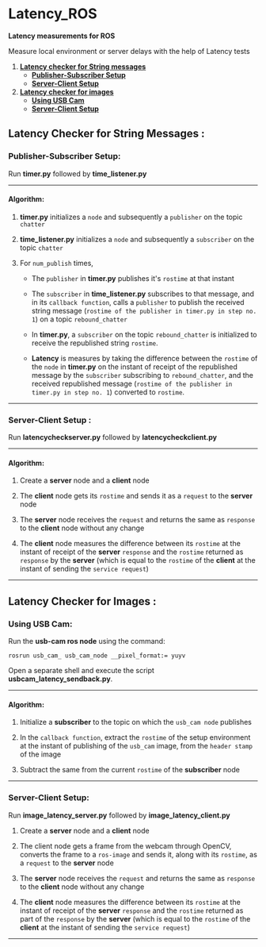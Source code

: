# Latency_ROS
**Latency measurements for ROS**  

Measure local environment or server delays with the help of Latency tests

1. **[Latency checker for String messages](https://github.com/ArusarkaBose/Latency_ROS/blob/master/README.md#latency-checker-for-string-messages-)**
   * **[Publisher-Subscriber Setup](https://github.com/ArusarkaBose/Latency_ROS/blob/master/README.md#publisher-subscriber-setup)**
   * **[Server-Client Setup](https://github.com/ArusarkaBose/Latency_ROS/blob/master/README.md#server-client-setup-)**
2. **[Latency checker for images](https://github.com/ArusarkaBose/Latency_ROS/blob/master/README.md#latency-checker-for-images-)**
   * **[Using USB Cam](https://github.com/ArusarkaBose/Latency_ROS/blob/master/README.md#using-usb-cam)**
   * **[Server-Client Setup](https://github.com/ArusarkaBose/Latency_ROS/blob/master/README.md#server-client-setup)**

## Latency Checker for String Messages :
### Publisher-Subscriber Setup:
Run **timer.py** followed by **time_listener.py**

---    
#### Algorithm:
1. **timer.py** initializes a `node` and subsequently a `publisher` on the topic `chatter`

2. **time_listener.py** initializes a `node` and subsequently a `subscriber` on the topic `chatter`

3. For `num_publish` times,

    * The `publisher` in **timer.py** publishes it's `rostime` at that instant
    
    * The `subscriber` in **time_listener.py** subscribes to that message, and in its `callback function`, calls a `publisher` to publish the received string message (`rostime of the publisher in timer.py in step no. 1`) on a topic `rebound_chatter`
    
    * In **timer.py**, a `subscriber` on the topic `rebound_chatter` is initialized to receive the republished string `rostime`.
    
    * **Latency** is measures by taking the difference between the `rostime` of the `node` in **timer.py** on the instant of receipt of the republished message by the `subscriber` subscribing to `rebound_chatter`, and the received republished message (`rostime of the publisher in timer.py in step no. 1`) converted to `rostime`.

---

### Server-Client Setup :
Run **latencycheckserver.py** followed by **latencycheckclient.py**

---
#### Algorithm:
1.  Create a **server** node and a **client** node

2. The **client** node gets its `rostime` and sends it as a `request` to the **server** node  

3. The **server** node receives the `request` and returns the same as `response` to the **client** node without any change

4. The **client** node measures the difference between its `rostime` at the instant of receipt of the **server** `response` and the `rostime` returned as `response` by the **server** (which is equal to the `rostime` of the **client** at the instant of sending the `service request`)

---

## Latency Checker for Images :
### Using USB Cam:
Run the **usb-cam ros node** using the command:

    rosrun usb_cam_ usb_cam_node __pixel_format:= yuyv

Open a separate shell and execute the script **usbcam_latency_sendback.py**.

---
#### Algorithm:
1. Initialize a **subscriber** to the topic on which the `usb_cam node` publishes

2. In the `callback function`, extract the `rostime` of the setup environment at the instant of publishing of the `usb_cam` image, from the `header stamp` of the image

4. Subtract the same from the current `rostime` of the **subscriber** node

---

### Server-Client Setup:
Run **image_latency_server.py** followed by **image_latency_client.py**
1.  Create a **server** node and a **client** node

2.  The client node gets a frame from the webcam through OpenCV, converts the frame to a `ros-image` and sends it, along with its `rostime`, as a `request` to the **server** node 

3.   The **server** node receives the `request` and returns the same as `response` to the **client** node without any change

5. The **client** node measures the difference between its `rostime` at the instant of receipt of the **server** `response` and the `rostime` returned as part of the `response` by the **server** (which is equal to the `rostime` of the **client** at the instant of sending the `service request`)
---

